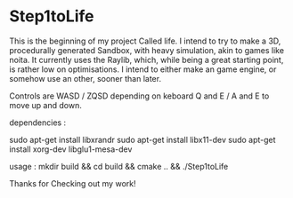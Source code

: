 # Step1toLife

This is the beginning of my project Called life.
I intend to try to make a 3D, procedurally generated Sandbox, with heavy simulation, akin to games like noita.
It currently uses the Raylib, which, while being a great starting point, is rather low on optimisations.
I intend to either make an game engine, or somehow use an other, sooner than later.

Controls are WASD / ZQSD depending on keboard
Q and E / A and E to move up and down.

dependencies :

sudo apt-get install libxrandr
sudo apt-get install libx11-dev
sudo apt-get install xorg-dev libglu1-mesa-dev

usage : mkdir build && cd build && cmake .. && ./Step1toLife

Thanks for Checking out my work!
